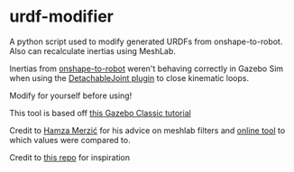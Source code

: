 # urdf-modifier
A python script used to modify generated URDFs from onshape-to-robot. Also can recalculate inertias using MeshLab.

Inertias from [onshape-to-robot](https://github.com/rhoban/onshape-to-robot/) weren't behaving correctly in Gazebo Sim when using the [DetachableJoint plugin](https://gazebosim.org/api/gazebo/6/classignition_1_1gazebo_1_1systems_1_1DetachableJoint.html) to close kinematic loops.

Modify for yourself before using!

This tool is based off [this Gazebo Classic tutorial](https://classic.gazebosim.org/tutorials?tut=inertia)

Credit to [Hamza Merzić](https://github.com/hamzamerzic) for his advice on meshlab filters and [online tool](https://www.hamzamerzic.info/mesh_cleaner/) to which values were compared to.

Credit to [this repo](https://github.com/vonunwerth/MeshLabInertiaToURDF) for inspiration
